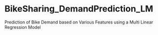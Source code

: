 # BikeSharing_DemandPrediction_LM
Prediction of Bike Demand based on Various Features using a Multi Linear Regression Model
